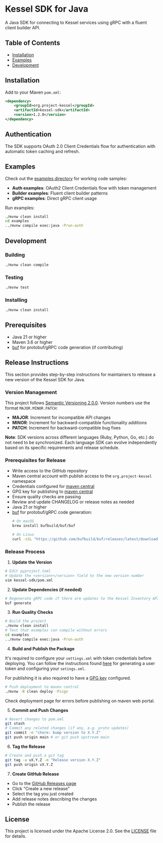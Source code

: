 # Kessel SDK for Java

A Java SDK for connecting to Kessel services using gRPC with a fluent client builder API.

## Table of Contents

- [Installation](#installation)
- [Examples](#examples)
- [Development](#development)

## Installation

Add to your Maven `pom.xml`:

```xml
<dependency>
    <groupId>org.project-kessel</groupId>
    <artifactId>kessel-sdk</artifactId>
    <version>1.2.0</version>
</dependency>
```

## Authentication

The SDK supports OAuth 2.0 Client Credentials flow for authentication with automatic token caching and refresh.

## Examples

Check out the [examples directory](./examples) for working code samples:

- **Auth examples**: OAuth2 Client Credentials flow with token management
- **Builder examples**: Fluent client builder patterns
- **gRPC examples**: Direct gRPC client usage

Run examples:
```bash
./mvnw clean install
cd examples
../mvnw compile exec:java -Prun-auth
```

## Development

### Building

```bash
./mvnw clean compile
```

### Testing

```bash
./mvnw test
```

### Installing

```bash
./mvnw clean install
```

## Prerequisites

- Java 21 or higher
- Maven 3.6 or higher
- [buf](https://github.com/bufbuild/buf) for protobuf/gRPC code generation (if contributing)

## Release Instructions

This section provides step-by-step instructions for maintainers to release a new version of the Kessel SDK for Java.

### Version Management

This project follows [Semantic Versioning 2.0.0](https://semver.org/). Version numbers use the format `MAJOR.MINOR.PATCH`:

- **MAJOR**: Increment for incompatible API changes
- **MINOR**: Increment for backward-compatible functionality additions
- **PATCH**: Increment for backward-compatible bug fixes

**Note**: SDK versions across different languages (Ruby, Python, Go, etc.) do not need to be synchronized. Each language SDK can evolve independently based on its specific requirements and release schedule.

### Prerequisites for Release

- Write access to the GitHub repository
- Maven central account with publish access to the `org.project-kessel` namespace
- Credentials configured for [maven central](https://central.sonatype.org/publish/publish-portal-maven/#credentials) 
- GPG key for publishing to [maven central](https://central.sonatype.org/publish/requirements/gpg/)
- Ensure quality checks are passing
- Review and update CHANGELOG or release notes as needed
- Java 21 or higher
- [buf](https://github.com/bufbuild/buf) for protobuf/gRPC code generation:
  ```bash
  # On macOS
  brew install bufbuild/buf/buf
  
  # On Linux
  curl -sSL "https://github.com/bufbuild/buf/releases/latest/download/buf-$(uname -s)-$(uname -m)" -o "/usr/local/bin/buf" && chmod +x "/usr/local/bin/buf"
  ```

### Release Process

1. **Update the Version**

```bash
# Edit pyproject.toml
# Update the <version></version> field to the new version number
vim kessel-sdk/pom.xml
```

2. **Update Dependencies (if needed)**

```bash
# Regenerate gRPC code if there are updates to the Kessel Inventory API
buf generate
```

3. **Run Quality Checks**

```bash
# Build the project
./mvnw clean install
# Test that examples can compile without errors
cd examples
../mvnw compile exec:java -Prun-auth
```

4. **Build and Publish the Package**

It's required to configure your `settings.xml` with token credentials before deploying.
You can follow the instructions found [here](https://central.sonatype.org/publish/publish-portal-maven/#credentials) for generating a user token and configuring your `setings.xml`.

For publishing it is also required to have a [GPG key](https://central.sonatype.org/publish/requirements/gpg/) configured.

```bash
# Push deployment to maven central
./mvnw -B clean deploy -Psign
```
Check deployment page for errors before publishing on maven web portal.

5. **Commit and Push Changes**

```bash
# Revert changes to pom.xml
git stash
# Commit any related changes (if any, e.g. proto updates)
git commit -m "chore: bump version to X.Y.Z"
git push origin main # or git push upstream main
```

6. **Tag the Release**

```bash
# Create and push a git tag
git tag -a vX.Y.Z -m "Release version X.Y.Z"
git push origin vX.Y.Z
```

7. **Create GitHub Release**

- Go to the [GitHub Releases page](https://github.com/project-kessel/kessel-sdk-py/releases)
- Click "Create a new release"
- Select the tag you just created
- Add release notes describing the changes
- Publish the release

## License

This project is licensed under the Apache License 2.0. See the [LICENSE](LICENSE) file for details.
